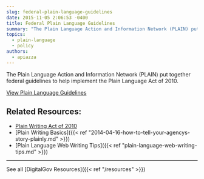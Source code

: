 ```yaml
---
slug: federal-plain-language-guidelines
date: 2015-11-05 2:06:53 -0400
title: Federal Plain Language Guidelines
summary: "The Plain Language Action and Information Network (PLAIN) put together these federal guidelines to help implement the Plain Language Act of 2010."
topics:
  - plain-language
  - policy
authors:
  - apiazza
---
```


The Plain Language Action and Information Network (PLAIN) put together federal guidelines to help implement the Plain Language Act of 2010.

[View Plain Language Guidelines](https://www.plainlanguage.gov/guidelines/)

## Related Resources:

- [Plain Writing Act of 2010](http://www.gpo.gov/fdsys/pkg/PLAW-111publ274/pdf/PLAW-111publ274.pdf)
- [Plain Writing Basics]({{< ref "2014-04-16-how-to-tell-your-agencys-story-plainly.md" >}})
- [Plain Language Web Writing Tips]({{< ref "plain-language-web-writing-tips.md" >}})

---

See all [DigitalGov Resources]({{< ref "/resources" >}})
